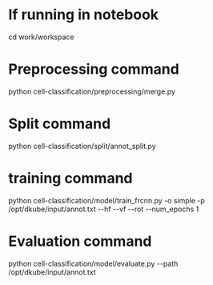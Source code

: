 # If running in notebook
cd work/workspace

# Preprocessing command
python cell-classification/preprocessing/merge.py


# Split command
python cell-classification/split/annot_split.py 

# training command
python cell-classification/model/train_frcnn.py -o simple -p /opt/dkube/input/annot.txt --hf --vf --rot --num_epochs 1

# Evaluation command
python cell-classification/model/evaluate.py --path /opt/dkube/input/annot.txt